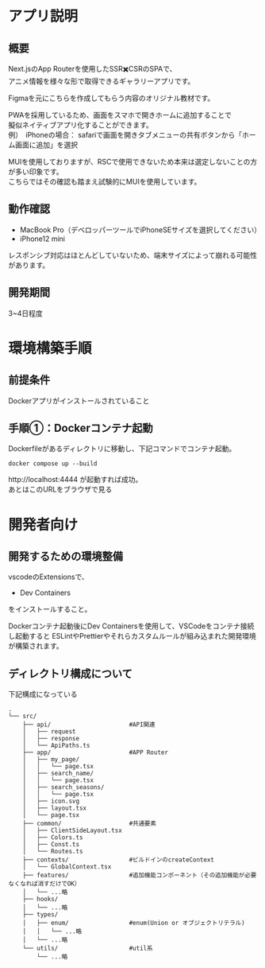 # アプリ説明
## 概要
Next.jsのApp Routerを使用したSSR✖️CSRのSPAで、  
アニメ情報を様々な形で取得できるギャラリーアプリです。 

Figmaを元にこちらを作成してもらう内容のオリジナル教材です。  

PWAを採用しているため、画面をスマホで開きホームに追加することで  
擬似ネイティブアプリ化することができます。  
例）　iPhoneの場合： safariで画面を開きタブメニューの共有ボタンから「ホーム画面に追加」を選択  

MUIを使用しておりますが、RSCで使用できないため本来は選定しないことの方が多い印象です。  
こちらではその確認も踏まえ試験的にMUIを使用しています。  

## 動作確認
- MacBook Pro（デベロッパーツールでiPhoneSEサイズを選択してください）
- iPhone12 mini

レスポンシブ対応はほとんどしていないため、端末サイズによって崩れる可能性があります。

## 開発期間
3~4日程度

# 環境構築手順

## 前提条件

Dockerアプリがインストールされていること

## 手順①：Dockerコンテナ起動

Dockerfileがあるディレクトリに移動し、下記コマンドでコンテナ起動。  

```
docker compose up --build
```

http://localhost:4444
が起動すれば成功。  
あとはこのURLをブラウザで見る

# 開発者向け

## 開発するための環境整備

vscodeのExtensionsで、

- Dev Containers  

をインストールすること。  

Dockerコンテナ起動後にDev Containersを使用して、VSCodeをコンテナ接続し起動すると
ESLintやPrettierやそれらカスタムルールが組み込まれた開発環境が構築されます。

## ディレクトリ構成について

下記構成になっている

```
.
└── src/
    ├── api/                      #API関連
    │   ├── request
    │   ├── response
    │   └── ApiPaths.ts
    ├── app/                      #APP Router
    │   ├── my_page/
    │   │   └── page.tsx
    │   ├── search_name/
    │   │   └── page.tsx
    │   ├── search_seasons/
    │   │   └── page.tsx
    │   ├── icon.svg
    │   ├── layout.tsx
    │   └── page.tsx
    ├── common/                   #共通要素
    │   ├── ClientSideLayout.tsx
    │   ├── Colors.ts
    │   ├── Const.ts
    │   └── Routes.ts
    ├── contexts/                 #ビルドインのcreateContext
    │   └── GlobalContext.tsx
    ├── features/                 #追加機能コンポーネント（その追加機能が必要なくなれば消すだけでOK）
    │   └── ...略
    ├── hooks/
    │   └── ...略
    ├── types/
    │   ├── enum/                 #enum(Union or オブジェクトリテラル)
    │   │   └── ...略
    │   └── ...略
    └── utils/                    #util系
        └── ...略
```
